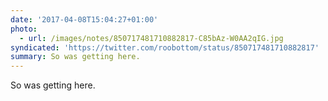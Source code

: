 ```yaml
---
date: '2017-04-08T15:04:27+01:00'
photo:
  - url: /images/notes/850717481710882817-C85bAz-W0AA2qIG.jpg
syndicated: 'https://twitter.com/roobottom/status/850717481710882817'
summary: So was getting here.
---
```

So was getting here. 
